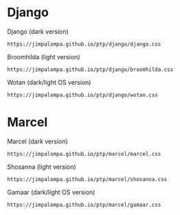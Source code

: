 <br>

# Django
Django (dark version)
```
https://jimpalompa.github.io/ptp/django/django.css
```

Broomhilda (light version)
```
https://jimpalompa.github.io/ptp/django/broomhilda.css
```

Wotan (dark/light OS version)
```
https://jimpalompa.github.io/ptp/django/wotan.css
```

# Marcel
Marcel (dark version)
```
https://jimpalompa.github.io/ptp/marcel/marcel.css
```

Shosanna (light version)
```
https://jimpalompa.github.io/ptp/marcel/shosanna.css
```

Gamaar (dark/light OS version)
```
https://jimpalompa.github.io/ptp/marcel/gamaar.css
```
<br>
